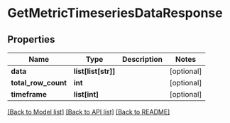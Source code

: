 # GetMetricTimeseriesDataResponse

## Properties
Name | Type | Description | Notes
------------ | ------------- | ------------- | -------------
**data** | **list[list[str]]** |  | [optional]
**total_row_count** | **int** |  | [optional]
**timeframe** | **list[int]** |  | [optional]

[[Back to Model list]](../README.md#documentation-for-models) [[Back to API list]](../README.md#documentation-for-api-endpoints) [[Back to README]](../README.md)



